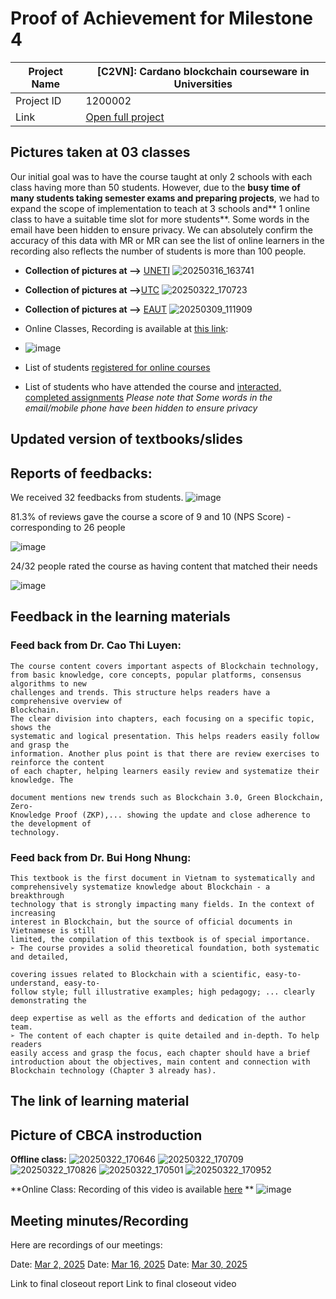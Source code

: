 #  Proof of Achievement for Milestone 4
|  Project Name |  [C2VN]: Cardano blockchain courseware in Universities |
| ------------ | ------------ |
| Project ID  | 1200002  |
|  Link  |  [Open full project](https://projectcatalyst.io/funds/12/f12-cardano-open-ecosystem/c2vn-cardano-blockchain-courseware-in-universities) |



## Pictures taken at 03 classes
Our initial goal was to have the course taught at only 2 schools with each class having more than 50 students. However, due to the **busy time of many students taking semester exams and preparing projects**, we had to expand the scope of implementation to teach at 3 schools and** 1 online class to have a suitable time slot for more students**.
Some words in the email have been hidden to ensure privacy. We can absolutely confirm the accuracy of this data with MR or MR can see the list of online learners in the recording also reflects the number of students is more than 100 people.
- **Collection of pictures at -->** [UNETI](https://drive.google.com/drive/folders/1aHgRMHEtjqnaMX-x0at1Uc1HvmCJf_9_?usp=sharing)
  ![20250316_163741](https://github.com/user-attachments/assets/a32adcfc-01bb-4c2c-a167-51afac29bcf9)

- **Collection of pictures at -->**[UTC](https://drive.google.com/drive/folders/1f3G05SeGDybx7W68YM27FlkAq-MLB-ay?usp=sharing)
  ![20250322_170723](https://github.com/user-attachments/assets/6770b717-cd30-40aa-84e8-2c67c9743b84)

- **Collection of pictures at -->** [EAUT](https://drive.google.com/drive/folders/1wxBcJUXn0z8vj-CjJeAujAJUbValJepr?usp=sharing)
  ![20250309_111909](https://github.com/user-attachments/assets/4ce1e117-2e0a-45b2-969b-89a4e644b42b)

- Online Classes,  Recording is available at [this link](https://youtu.be/88UeYwok7M0?t=4250):
- 
  ![image](https://github.com/user-attachments/assets/95c72e2d-cd5c-4235-8439-c8a3c106e0c0)

 
  
  
- List of students [registered for online courses](https://docs.google.com/spreadsheets/d/1yYSeK-P1KFU1QxCrEvcuB2nY3NBGzmpHJYuyVL_ACdA/edit?gid=1992747189#gid=1992747189)
- List of students who have attended the course and [interacted, completed assignments](https://docs.google.com/spreadsheets/d/1yYSeK-P1KFU1QxCrEvcuB2nY3NBGzmpHJYuyVL_ACdA/edit?gid=673458355#gid=673458355)
  _Please note that Some words in the email/mobile phone have been hidden to ensure privacy_



## Updated version of textbooks/slides
## Reports of feedbacks:
We received 32 feedbacks from students.
![image](https://github.com/user-attachments/assets/bf252dec-a556-4308-a032-0657fc0fbd29)

81.3% of reviews gave the course a score of 9 and 10 (NPS Score) - corresponding to 26 people

![image](https://github.com/user-attachments/assets/db9e0acc-079c-4024-a4e6-13b2bad6835a)

24/32 people rated the course as having content that matched their needs

![image](https://github.com/user-attachments/assets/770b3246-bc54-403e-8412-1bd2b09656bc)

## Feedback in the learning materials
### Feed back from Dr. Cao Thi Luyen:
```
The course content covers important aspects of Blockchain technology,
from basic knowledge, core concepts, popular platforms, consensus algorithms to new
challenges and trends. This structure helps readers have a comprehensive overview of
Blockchain.
The clear division into chapters, each focusing on a specific topic, shows the
systematic and logical presentation. This helps readers easily follow and grasp the
information. Another plus point is that there are review exercises to reinforce the content
of each chapter, helping learners easily review and systematize their knowledge. The

document mentions new trends such as Blockchain 3.0, Green Blockchain, Zero-
Knowledge Proof (ZKP),... showing the update and close adherence to the development of 
technology.
```

### Feed back from Dr. Bui Hong Nhung:
```
This textbook is the first document in Vietnam to systematically and
comprehensively systematize knowledge about Blockchain - a breakthrough
technology that is strongly impacting many fields. In the context of increasing
interest in Blockchain, but the source of official documents in Vietnamese is still
limited, the compilation of this textbook is of special importance.
➢ The course provides a solid theoretical foundation, both systematic and detailed,

covering issues related to Blockchain with a scientific, easy-to-understand, easy-to-
follow style; full illustrative examples; high pedagogy; ... clearly demonstrating the

deep expertise as well as the efforts and dedication of the author team.
➢ The content of each chapter is quite detailed and in-depth. To help readers
easily access and grasp the focus, each chapter should have a brief
introduction about the objectives, main content and connection with
Blockchain technology (Chapter 3 already has).
```


## The link of learning material
## Picture of CBCA instroduction 
**Offline class:**
![20250322_170646](https://github.com/user-attachments/assets/16978c35-47ae-4371-931a-1f0cfc821d76)
![20250322_170709](https://github.com/user-attachments/assets/da1b56ce-6523-4910-a1bb-fa10bad77b89)
![20250322_170826](https://github.com/user-attachments/assets/1f284da7-b21c-4e09-801f-5a53a8e731d0)
![20250322_170501](https://github.com/user-attachments/assets/7f3c9098-0682-4a48-bb38-1fa7108f3ea7)
![20250322_170952](https://github.com/user-attachments/assets/df7b8ea1-c2f8-4de2-8830-5ac02c9c78ac)



**Online Class: Recording of this video is available [here](https://youtu.be/vxSJNJHF2YA?t=1405)
**
![image](https://github.com/user-attachments/assets/cbf14781-9deb-4380-924c-1172371a1f36)


## Meeting minutes/Recording  
Here are recordings of our meetings:

Date: [Mar 2, 2025](https://www.youtube.com/watch?v=I0zC5jvY084)
Date: [Mar 16, 2025](https://youtu.be/yjd0qBYECAA)
Date: [Mar 30, 2025](https://www.youtube.com/watch?v=CWwvP_kZVn8)

Link to final closeout report
Link to final closeout video
